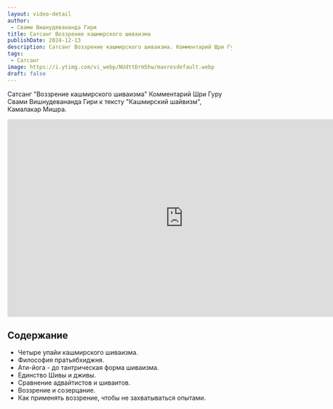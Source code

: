 ```yaml
---
layout: video-detail
author:
 - Свами Вишнудевананда Гири
title: Сатсанг Воззрение кашмирского шиваизма
publishDate: 2024-12-13
description: Сатсанг Воззрение кашмирского шиваизма. Комментарий Шри Гуру Свами Вишнудевананда Гири к тексту "Кашмирский шайвизм", Камалакар Мишра.
tags: 
 - Сатсанг
image: https://i.ytimg.com/vi_webp/NUdttDrm5hw/maxresdefault.webp
draft: false
---
```


 Сатсанг "Воззрение кашмирского шиваизма"
Комментарий Шри Гуру Свами Вишнудевананда Гири к тексту "Кашмирский шайвизм", Камалакар Мишра.

<iframe width="790" height="444" src="https://www.youtube.com/embed/NUdttDrm5hw" frameborder="0" allowfullscreen=""></iframe> 

## Содержание

- Четыре упайи кашмирского шиваизма.
- Философия пратьябхиджня. 
- Ати-йога - до тантрическая форма шиваизма.
- Единство Шивы и дживы.
- Сравнение адвайтистов и шиваитов.
- Воззрение и созерцание.
- Как применять воззрение, чтобы не захватываться опытами.
